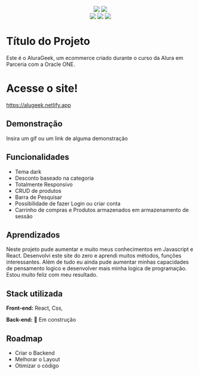 
<p align="center">
  <img src="https://img.shields.io/static/v1?label=react&message=framework&color=blue&style=for-the-badge&logo=REACT"/> 
  <img src="https://img.shields.io/static/v1?label=Netlify&message=deploy&color=blue&style=for-the-badge&logo=netlify"/> <br/>
  <img src="http://img.shields.io/static/v1?label=License&message=MIT&color=green&style=for-the-badge"/>
  <img src="http://img.shields.io/static/v1?label=TESTES&message=%3E50&color=GREEN&style=for-the-badge"/>
   <img src="http://img.shields.io/static/v1?label=STATUS&message=EM%20DESENVOLVIMENTO&color=RED&style=for-the-badge"/>
</p>


# Título do Projeto

Este é o AluraGeek, um ecommerce criado durante o curso da Alura em Parceria com a Oracle ONE.

# Acesse o site!

https://alugeek.netlify.app


## Demonstração

Insira um gif ou um link de alguma demonstração


## Funcionalidades

- Tema dark 
- Desconto baseado na categoria
- Totalmente Responsivo
- CRUD de produtos
- Barra de Pesquisar
- Possibilidade de fazer Login ou criar conta
- Carrinho de compras e Produtos armazenados em armazenamento de sessão


## Aprendizados

Neste projeto pude aumentar e muito meus conhecimentos em Javascript e React. Desenvolvi este site do zero e aprendi muitos métodos, funções interessantes.
Além de tudo eu ainda pude aumentar minhas capacidades de pensamento logico e desenvolver mais minha logica de programação.
Estou muito feliz com meu resultado. 

## Stack utilizada

**Front-end:** React, Css, 

**Back-end:** :construction: Em construção


## Roadmap


- Criar o Backend
- Melhorar o Layout
- Otimizar o código
